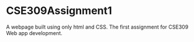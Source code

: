 # CSE309Assignment1
 A webpage built using only html and CSS. The first assignment for CSE309 Web app development.
